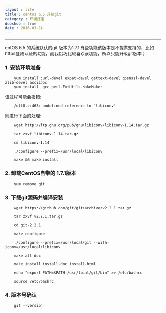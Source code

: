 ```yaml
---
layout : life
title : centos 6.5 升级git
category : 环境搭建
duoshuo : true
date : 2016-03-14
---
```



******

entOS 6.5 的系统默认的git 版本为1.7.1 有些功能该版本是不提供支持的，比如https登陆认证的功能，而我恰巧比较喜欢该功能，所以只能升级git版本；

<!-- more -->

### 1. 安装环境准备

```
    yum install curl-devel expat-devel gettext-devel openssl-devel zlib-devel asciidoc
    yum install  gcc perl-ExtUtils-MakeMaker 
```

该过程可能会报错:

```
    /utf8.c:463: undefined reference to `libiconv'
```

则进行下面的处理:

```
    wget http://ftp.gnu.org/pub/gnu/libiconv/libiconv-1.14.tar.gz
    
    tar zxvf libiconv-1.14.tar.gz 
    
    cd libiconv-1.14
    
    ./configure --prefix=/usr/local/libiconv
    
    make && make install
```

### 2. 卸载CentOS自带的 1.7.1版本

```
    yum remove git
```

### 3. 下载git源码并编译安装

```
    wget https://github.com/git/git/archive/v2.2.1.tar.gz
    
    tar zxvf v2.2.1.tar.gz
    
    cd git-2.2.1
    
    make configure
    
    ./configure --prefix=/usr/local/git --with-iconv=/usr/local/libiconv
    
    make all doc
    
    make install install-doc install-html
    
    echo "export PATH=$PATH:/usr/local/git/bin" >> /etc/bashrc
    
    source /etc/bashrc
```

### 4. 版本号确认

```
    git --version
```

